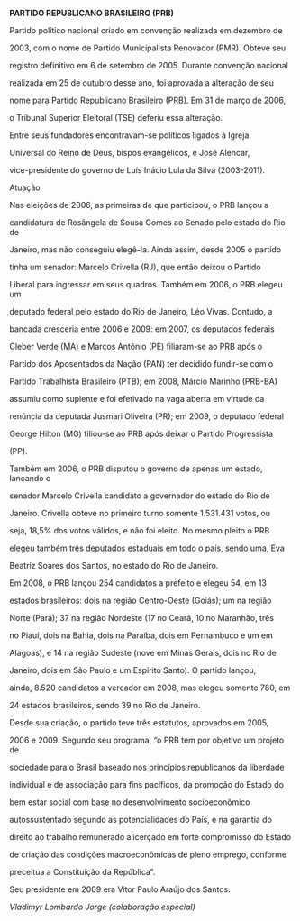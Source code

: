 **PARTIDO REPUBLICANO BRASILEIRO (PRB)**



Partido político nacional criado em convenção realizada em dezembro de

2003, com o nome de Partido Municipalista Renovador (PMR). Obteve seu

registro definitivo em 6 de setembro de 2005. Durante convenção nacional

realizada em 25 de outubro desse ano, foi aprovada a alteração de seu

nome para Partido Republicano Brasileiro (PRB). Em 31 de março de 2006,

o Tribunal Superior Eleitoral (TSE) deferiu essa alteração.



Entre seus fundadores encontravam-se políticos ligados à Igreja

Universal do Reino de Deus, bispos evangélicos, e José Alencar,

vice-presidente do governo de Luís Inácio Lula da Silva (2003-2011).



Atuação



Nas eleições de 2006, as primeiras de que participou, o PRB lançou a

candidatura de Rosângela de Sousa Gomes ao Senado pelo estado do Rio de

Janeiro, mas não conseguiu elegê-la. Ainda assim, desde 2005 o partido

tinha um senador: Marcelo Crivella (RJ), que então deixou o Partido

Liberal para ingressar em seus quadros. Também em 2006, o PRB elegeu um

deputado federal pelo estado do Rio de Janeiro, Léo Vivas. Contudo, a

bancada cresceria entre 2006 e 2009: em 2007, os deputados federais

Cleber Verde (MA) e Marcos Antônio (PE) filiaram-se ao PRB após o

Partido dos Aposentados da Nação (PAN) ter decidido fundir-se com o

Partido Trabalhista Brasileiro (PTB); em 2008, Márcio Marinho (PRB-BA)

assumiu como suplente e foi efetivado na vaga aberta em virtude da

renúncia da deputada Jusmari Oliveira (PR); em 2009, o deputado federal

George Hilton (MG) filiou-se ao PRB após deixar o Partido Progressista

(PP).



Também em 2006, o PRB disputou o governo de apenas um estado, lançando o

senador Marcelo Crivella candidato a governador do estado do Rio de

Janeiro. Crivella obteve no primeiro turno somente 1.531.431 votos, ou

seja, 18,5% dos votos válidos, e não foi eleito. No mesmo pleito o PRB

elegeu também três deputados estaduais em todo o país, sendo uma, Eva

Beatriz Soares dos Santos, no estado do Rio de Janeiro.



Em 2008, o PRB lançou 254 candidatos a prefeito e elegeu 54, em 13

estados brasileiros: dois na região Centro-Oeste (Goiás); um na região

Norte (Pará); 37 na região Nordeste (17 no Ceará, 10 no Maranhão, três

no Piauí, dois na Bahia, dois na Paraíba, dois em Pernambuco e um em

Alagoas), e 14 na região Sudeste (nove em Minas Gerais, dois no Rio de

Janeiro, dois em São Paulo e um Espírito Santo). O partido lançou,

ainda, 8.520 candidatos a vereador em 2008, mas elegeu somente 780, em

24 estados brasileiros, sendo 39 no Rio de Janeiro.



Desde sua criação, o partido teve três estatutos, aprovados em 2005,

2006 e 2009. Segundo seu programa, “o PRB tem por objetivo um projeto de

sociedade para o Brasil baseado nos princípios republicanos da liberdade

individual e de associação para fins pacíficos, da promoção do Estado do

bem estar social com base no desenvolvimento socioeconômico

autossustentado segundo as potencialidades do País, e na garantia do

direito ao trabalho remunerado alicerçado em forte compromisso do Estado

de criação das condições macroeconômicas de pleno emprego, conforme

preceitua a Constituição da República”.



Seu presidente em 2009 era Vitor Paulo Araújo dos Santos.



*Vladimyr Lombardo Jorge (colaboração especial)*



